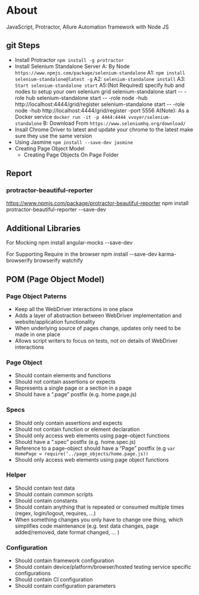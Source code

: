 # About

JavaScript, Protractor, Allure Automation framework with Node JS

## git Steps 

* Install Protractor  `npm install -g protractor`
* Install Selenium Standalone Server
  A: By Node  `https://www.npmjs.com/package/selenium-standalone`
  A1: `npm install selenium-standalone@latest -g`
  A2: `selenium-standalone install`
  A3: `Start selenium-standalone start`
  A5:(Not Required) specify hub and nodes to setup your own selenium grid 
  selenium-standalone start -- -role hub
  selenium-standalone start -- -role node -hub http://localhost:4444/grid/register
  selenium-standalone start -- -role node -hub http://localhost:4444/grid/register -port 5556
  A(Note): As a Docker service `docker run -it -p 4444:4444 vvoyer/selenium-standalone`
  B: Download From `https://www.seleniumhq.org/download/`
* Insall Chrome Driver to latest and update your chrome to the latest make sure they use the same version
* Using Jasmine `npm install --save-dev jasmine`
* Creating Page Object Model
    * Creating Page Objects On Page Folder

## Report

### protractor-beautiful-reporter 
https://www.npmjs.com/package/protractor-beautiful-reporter 
npm install protractor-beautiful-reporter --save-dev

## Additional Libraries

For Mocking
npm install angular-mocks --save-dev

For Supporting Require in the browser
npm install --save-dev karma-browserify browserify watchify


## POM (Page Object Model)

### Page Object	Paterns	 

* Keep all the WebDriver interactions in one place
* Adds a layer of abstraction between WebDriver implementation and website/application functionality
* When underlying source of pages change, updates only need to be made in one place
* Allows script writers to focus on tests, not on details of WebDriver  interactions 

### Page Object	

* Should contain elements and functions 
* Should not contain assertions or expects 
* Represents a single page or a section in a page 
* Should have a “.page” postfix (e.g. home.page.js) 

### Specs

* Should only contain assertions and expects 
* Should not contain function or element declaration 
* Should only access web elements using page-object functions 
* Should have a “.spec” postfix (e.g. home.spec.js) 
* Reference to a page-object should have a “Page” postfix (e.g `var HomePage = require(‘../page_objects/home.page.js))`  
* Should only access web elements using page object functions 

### Helper

* Should contain test data
* Should contain common scripts
* Should contain constants
* Should contain anything that is repeated or consumed multiple times (regex, login/logout, requires, ...) 
* When something changes you only have to change one thing, which simplifies code maintenance (e.g. test data changes, page added/removed, date format changed, ... ) 

### Configuration

* Should contain framework configuration
* Should contain device/platform/browser/hosted testing service specific configurations
* Should contain CI configuration
* Should contain configuration parameters 